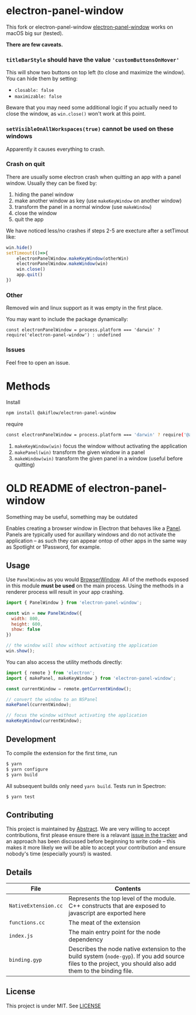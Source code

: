 # electron-panel-window

This fork or electron-panel-window [electron-panel-window](https://github.com/goabstract/electron-panel-window) 
works on macOS big sur (tested).

**There are few caveats.**

### `titleBarStyle` should have the value `'customButtonsOnHover'`
This will show two buttons on top left (to close and maximize the window). You can hide them by setting:
* `closable: false`
* `maximizable: false`

Beware that you may need some additional logic if you actually need to close the window, as `win.close()` won't work at this point.


### `setVisibleOnAllWorkspaces(true)` cannot be used on these windows
Apparently it causes everything to crash.

### Crash on quit
There are usually some electron crash when quitting an app with a panel window.
Usually they can be fixed by:
1. hiding the panel window
2. make another window as key (use `makeKeyWindow` on another window)
3. transform the panel in a normal window (use `makeWindow`)
4. close the window
5. quit the app

We have noticed less/no crashes if steps 2-5 are execture after a setTimout like:
```javascript
win.hide()
setTimeout(()=>{
    electronPanelWindow.makeKeyWindow(otherWin)
    electronPanelWindow.makeWindow(win)
    win.close()
    app.quit()
})
```
### Other
Removed win and linux support as it was empty in the first place.

You may want to include the package dynamically:
```
const electronPanelWindow = process.platform === 'darwin' ? require('electron-panel-window') : undefined
```

### Issues
Feel free to open an issue.


# Methods
Install

```bash
npm install @akiflow/electron-panel-window
```

require

```bash
const electronPanelWindow = process.platform === 'darwin' ? require('@akiflow/electron-panel-window') : undefined
```

1. `makeKeyWindow(win)` focus the window without activating the application
2. `makePanel(win)` transform the given window in a panel
3. `makeWindow(win)` transform the given panel in a window (useful before quitting)


# OLD README of electron-panel-window
Something may be useful, something may be outdated

Enables creating a browser window in Electron that behaves like a [Panel](https://developer.apple.com/documentation/appkit/nspanel). Panels are typically used for auxillary windows and do not activate the application – as such they can appear ontop of other apps in the same way as Spotlight or 1Password, for example.

## Usage

Use `PanelWindow` as you would [BrowserWindow](https://electronjs.org/docs/api/browser-window). All of the methods exposed in this module **must be used** on the main process. Using the methods in a renderer process will result in your app crashing.

```javascript
import { PanelWindow } from 'electron-panel-window';

const win = new PanelWindow({
  width: 800,
  height: 600,
  show: false
})

// the window will show without activating the application
win.show();
```

You can also access the utility methods directly:

```javascript
import { remote } from 'electron';
import { makePanel, makeKeyWindow } from 'electron-panel-window';

const currentWindow = remote.getCurrentWindow();

// convert the window to an NSPanel
makePanel(currentWindow);

// focus the window without activating the application
makeKeyWindow(currentWindow);
```

## Development

To compile the extension for the first time, run 

```bash
$ yarn
$ yarn configure
$ yarn build
```

All subsequent builds only need `yarn build`. Tests run in Spectron:

```bash
$ yarn test
```

## Contributing

This project is maintained by [Abstract](https://www.goabstract.com). We are very willing to accept contributions, first please ensure there is a relavant [issue in the tracker](https://github.com/goabstract/electron-panel-window/issues) and an approach has been discussed before beginning to write code – this makes it more likely we will be able to accept your contribution and ensure nobody's time (especially yours!) is wasted.

## Details

File | Contents
-------------|----------------
`NativeExtension.cc` | Represents the top level of the module. C++ constructs that are exposed to javascript are exported here
`functions.cc` | The meat of the extension
`index.js` | The main entry point for the node dependency
`binding.gyp` | Describes the node native extension to the build system (`node-gyp`). If you add source files to the project, you should also add them to the binding file.

## License

This project is under MIT.
See [LICENSE](https://github.com/goabstract/electron-panel-window/blob/master/LICENSE)

